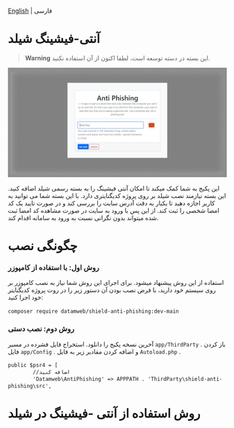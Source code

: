 [English](./README.md) | فارسی
# آنتی-فیشینگ  شیلد

> **Warning**
> این بسته در دسته توسعه است، لطفا اکنون از آن استفاده نکنید.

![Demo Shilde Anti Phishing](./image/anti-phishing-demo-fa-IR.png)

این پکیج به شما کمک میکند تا امکان آنتی فیشینگ را به بسته رسمی شیلد اضافه کنید. این بسته نیازمند نصب شیلد بر روی پروژه کدیگنایتری دارد.
با این بسته شما می توانید به کاربر اجازه دهید تا یکبار به دقت آدرس سایت را بررسی کند و در صورت تایید یک کد امضا شخصی را ثبت کند. از این پس با ورود به سایت در صورت مشاهده کد امضا ثبت شده میتواند بدون نگرانی نسبت به ورود به سامانه اقدام کند.

# چگونگی نصب

### روش اول: با استفاده از کامپوزر

استفاده از این روش پیشنهاد میشود. برای اجرای این روش شما نیاز به نصب کامپوزر بر روی سیستم خود دارید، با فرض نصب بودن آن دستور زیر را در روت پروژه کدیگنایتر خود اجرا کنید:

``composer require datamweb/shield-anti-phishing:dev-main``

### روش دوم: نصب دستی

آخرین نسخه پکیج را دانلود. استخراج فایل فشرده در مسیر ``app/ThirdParty`` . باز کردن فایل ``app/Config`` . و اضافه کردن  مقادیر زیر به فایل ``Autoload.php`` .

```
public $psr4 = [
        //اضافه کنید
        'Datamweb\AntiPhishing' => APPPATH . 'ThirdParty\shield-anti-phishing\src',
```

# روش استفاده از آنتی -فیشینگ در شیلد

